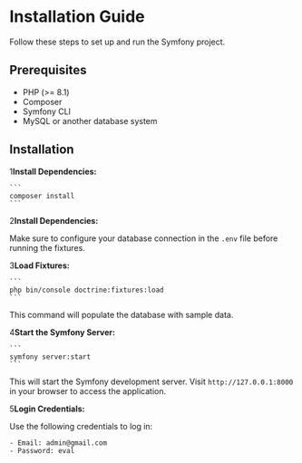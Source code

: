 # Installation Guide

Follow these steps to set up and run the Symfony project.

## Prerequisites

- PHP (>= 8.1)
- Composer
- Symfony CLI
- MySQL or another database system

## Installation

1**Install Dependencies:**

    ```
    composer install
    ```

2**Install Dependencies:**

   Make sure to configure your database connection in the `.env` file before running the fixtures.

3**Load Fixtures:**

    ```
    php bin/console doctrine:fixtures:load
    ```

   This command will populate the database with sample data.

4**Start the Symfony Server:**

    ```
    symfony server:start
    ```

   This will start the Symfony development server. Visit `http://127.0.0.1:8000` in your browser to access the application.

5**Login Credentials:**

   Use the following credentials to log in:

    - Email: admin@gmail.com
    - Password: eval